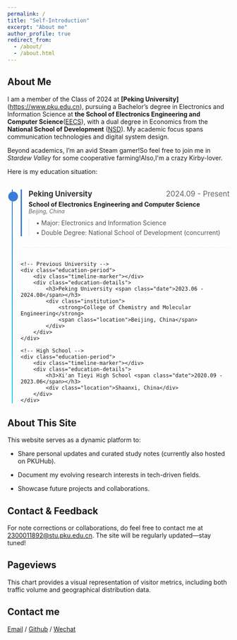 ```yaml
---
permalink: /
title: "Self-Introduction"
excerpt: "About me"
author_profile: true
redirect_from: 
  - /about/
  - /about.html
---
```

## About Me
I am a member of the Class of 2024 at **[Peking University]**(https://www.pku.edu.cn), pursuing a Bachelor’s degree in Electronics and Information Science at **the School of Electronics Engineering and Computer Science**([EECS](https://eecs.pku.edu.cn/)), with a dual degree in Economics from the **National School of Development** ([NSD](http://nsd.pku.edu.cn/)). My academic focus spans communication technologies and digital system design.

Beyond academics, I’m an avid Steam gamer!So feel free to join me in *Stardew Valley* for some cooperative farming!Also,I'm a crazy Kirby-lover.

Here is my education situation:
<div class="education-timeline">
    <!-- Current Studies -->
    <div class="education-period current">
        <div class="timeline-marker"></div>
        <div class="education-details">
            <h3>Peking University <span class="date">2024.09 - Present</span></h3>
            <div class="institution">
                <strong>School of Electronics Engineering and Computer Science</strong>
                <span class="location">Beijing, China</span>
            </div>
            <div class="additional-info">
                <p>• Major: Electronics and Information Science</p>
                <p>• Double Degree: National School of Development (concurrent)</p>
            </div>
        </div>
    </div>

    <!-- Previous University -->
    <div class="education-period">
        <div class="timeline-marker"></div>
        <div class="education-details">
            <h3>Peking University <span class="date">2023.06 - 2024.08</span></h3>
            <div class="institution">
                <strong>College of Chemistry and Molecular Engineering</strong>
                <span class="location">Beijing, China</span>
            </div>
        </div>
    </div>

    <!-- High School -->
    <div class="education-period">
        <div class="timeline-marker"></div>
        <div class="education-details">
            <h3>Xi'an Tieyi High School <span class="date">2020.09 - 2023.06</span></h3>
            <div class="location">Shaanxi, China</div>
        </div>
    </div>
</div>

<style>
.education-timeline {
    position: relative;
    max-width: 800px;
    margin: 2rem auto;
    padding-left: 30px;
}

.education-timeline::before {
    content: '';
    position: absolute;
    left: 10px;
    top: 0;
    bottom: 0;
    width: 2px;
    background: linear-gradient(to bottom, #3a7bd5, #00d2ff);
}

.education-period {
    position: relative;
    margin-bottom: 30px;
    padding-bottom: 20px;
    border-bottom: 1px dashed #eee;
}

.current .education-details {
    border-left: 3px solid #3a7bd5;
    padding-left: 15px;
}

.timeline-marker {
    position: absolute;
    left: -28px;
    top: 5px;
    width: 16px;
    height: 16px;
    border-radius: 50%;
    background: #fff;
    border: 3px solid #3a7bd5;
    z-index: 1;
}

.current .timeline-marker {
    background: #3a7bd5;
}

.education-details h3 {
    margin: 0 0 5px 0;
    font-size: 1.2em;
    color: #333;
}

.date {
    float: right;
    color: #666;
    font-weight: normal;
}

.institution {
    margin-bottom: 8px;
}

.location {
    display: block;
    color: #666;
    font-style: italic;
    font-size: 0.9em;
}

.additional-info {
    margin-top: 10px;
    padding-left: 15px;
    border-left: 2px solid #eee;
}

.additional-info p {
    margin: 5px 0;
    color: #555;
}

@media (max-width: 600px) {
    .date {
        float: none;
        display: block;
    }
}
</style>

## About This Site 
This website serves as a dynamic platform to:

 - Share personal updates and curated study notes (currently also hosted on PKUHub).

 - Document my evolving research interests in tech-driven fields.

 - Showcase future projects and collaborations.

## Contact & Feedback 
For note corrections or collaborations, do feel free to contact me at 2300011892@stu.pku.edu.cn. The site will be regularly updated—stay tuned!

## Pageviews
This chart provides a visual representation of visitor metrics, including both traffic volume and geographical distribution data.

<script type="text/javascript" id="mapmyvisitors" src="//mapmyvisitors.com/map.js?d=r60oFeHXcYoQoLGX1rL2R4ds9oTr3tYpFwr3nueU2nU&cl=ffffff&w=a"></script>


## Contact me

[Email](mailto:2300011892@stu.pku.edu.cn) / [Github](https://github.com/KirbyKingLove) / [Wechat](../images/Wechat.png) 


